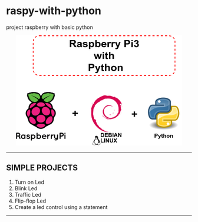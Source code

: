 # raspy-with-python

project raspberry with basic python

<p align="center">
<img src="https://github.com/sasmitoh/raspy-with-python/blob/master/raspberry.png" width="450" height="300" />
</p>
<hr/>

## SIMPLE PROJECTS
<ol>
   <li>Turn on Led</li>
   <li>Blink Led</li>
   <li>Traffic Led</li>
   <li>Flip-flop Led</li>
   <li>Create a led control using a statement</li>
</ol>
<hr/>
